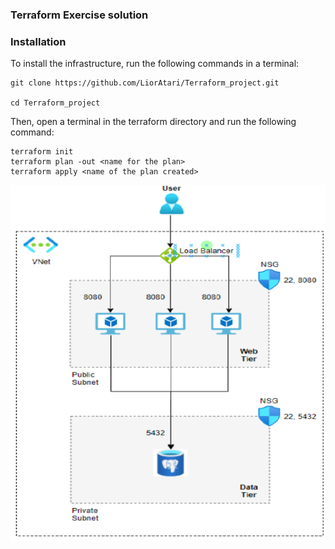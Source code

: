 ### Terraform Exercise solution  


### Installation  
To install the infrastructure, run the following commands in a terminal:  
    
```
git clone https://github.com/LiorAtari/Terraform_project.git
    
cd Terraform_project  
```
Then, open a terminal in the terraform directory and run the following command:  
    
```
terraform init  
terraform plan -out <name for the plan>  
terraform apply <name of the plan created>
```

![architecture](map.png)


